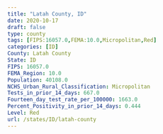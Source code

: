 ```yaml
---
title: "Latah County, ID"
date: 2020-10-17
draft: false
type: county
tags: [FIPS:16057.0,FEMA:10.0,Micropolitan,Red]
categories: [ID]
County: Latah County
State: ID
FIPS: 16057.0
FEMA_Region: 10.0
Population: 40108.0
NCHS_Urban_Rural_Classification: Micropolitan
Tests_in_prior_14_days: 667.0
Fourteen_day_test_rate_per_100000: 1663.0
Percent_Positivity_in_prior_14_days: 0.444
Level: Red
url: /states/ID/latah-county
---
```



